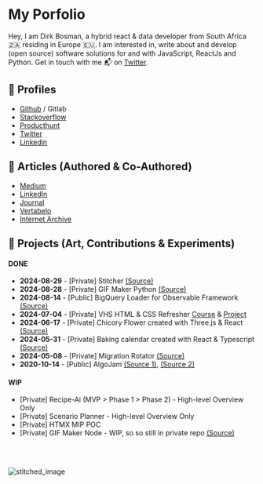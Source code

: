 # My Porfolio

Hey, I am Dirk Bosman, a hybrid react & data developer from South Africa 🇿🇦 residing in Europe 🇪🇺. I am interested in, write about and develop (open source) software solutions for and with JavaScript, ReactJs and Python. Get in touch with me 📬 on [Twitter](https://twitter.com/dirkjobosman).

## 📌 Profiles
- [Github](https://github.com/dirkbosman/) / Gitlab
- [Stackoverflow](https://stackoverflow.com/users/6460656/dirk)
- [Producthunt](https://www.producthunt.com/@dirkbosman)
- [Twitter](https://twitter.com/dirkjobosman)
- [Linkedin](https://www.linkedin.com/in/dirkjbosman/)

## 📌 Articles (Authored & Co-Authored)
- [Medium](https://medium.com/@info_58843)
- [LinkedIn](https://www.linkedin.com/in/dirkjbosman/detail/recent-activity/posts/)
- [Journal](https://journals.co.za/content/mandyn/22/3/EJC142270)
- [Vertabelo](https://www.vertabelo.com/blog/using-python-and-mysql-in-the-etl-process-using-python-and-sqlalchemy/)
- [Internet Archive](https://web.archive.org/web/20160314150109/http://spinnakr.com/blog/social-media-2/2013/02/2-ways-social-design-improves-user-experience/)

## 📌 Projects (Art, Contributions & Experiments)
#### DONE
- **2024-08-29** - [Private] Stitcher [(Source)](https://github.com/dirkbosman/stitcher_python)
- **2024-08-28** - [Private] GIF Maker Python [(Source)](https://github.com/dirkbosman/gifmaker_python)
- **2024-08-14** - [Public] BigQuery Loader for Observable Framework [(Source)](https://github.com/observablehq/framework/pull/1543)
- **2024-07-04** - [Private] VHS HTML & CSS Refresher [Course](https://github.com/dirkbosman/dirkbosman/wiki/vhs_htmlcss_course) & [Project](https://github.com/dirkbosman/dirkbosman/wiki/vhs_htmlcss_project)
- **2024-06-17** - [Private] Chicory Flower created with Three.js & React [(Source)](https://github.com/dirkbosman/threejs-001-chicory)
- **2024-05-31** - [Private] Baking calendar created with React & Typescript [(Source)](https://github.com/dirkbosman/baking-calendar-001)
- **2024-05-08** - [Private] Migration Rotator [(Source)](https://github.com/dirkbosman/migration_rotator)
- **2020-10-14** - [Public] AlgoJam [(Source 1)](https://github.com/dirkbosman/algojam), [(Source 2)](https://www.algojam.com/)

#### WIP
- [Private] Recipe-Ai (MVP > Phase 1 > Phase 2) - High-level Overview Only
- [Private] Scenario Planner - High-level Overview Only 
- [Private] HTMX MIP POC
- [Private] GIF Maker Node - WIP, so so still in private repo [(Source)](https://github.com/dirkbosman/gifmaker_node/)

<br />
<br />

![stitched_image](https://github.com/user-attachments/assets/c8f2887b-a2e2-4179-b365-e827de270bdf)
